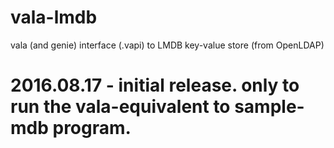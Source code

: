 # vala-lmdb
vala (and genie) interface (.vapi) to LMDB key-value store (from OpenLDAP)

# 2016.08.17 - initial release. only to run the vala-equivalent to sample-mdb program.
